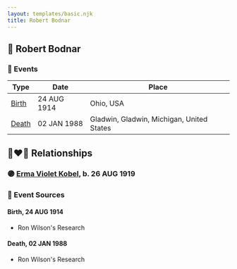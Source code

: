 ```yaml
---
layout: templates/basic.njk
title: Robert Bodnar
---
```

## 🔵 Robert Bodnar

### 📆 Events

Type | Date | Place
------ | ------ | ------
[Birth](#event-event-2) | 24 AUG 1914 | Ohio, USA
[Death](#event-event-3) | 02 JAN 1988 | Gladwin, Gladwin, Michigan, United States

## 👩‍❤️‍👨 Relationships

### 🟣 [Erma Violet Kobel](/people/9/97335746), b. 26 AUG 1919

### 📰 Event Sources

#### <a id="event-event-2"></a> Birth, 24 AUG 1914
* Ron Wilson's Research

#### <a id="event-event-3"></a> Death, 02 JAN 1988
* Ron Wilson's Research